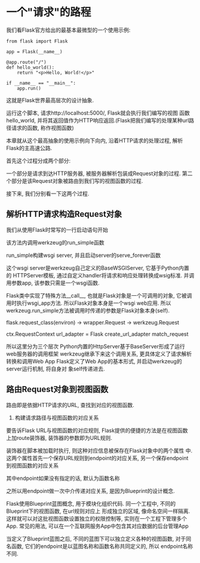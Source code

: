 # 一个"请求"的路程

我们看Flask官方给出的最基本最微型的一个使用示例:

```
from flask import Flask

app = Flask(__name__)

@app.route("/")
def hello_world():
    return "<p>Hello, World!</p>"

if __name__ == "__main__":
    app.run()
```
这就是Flask世界最高层次的设计抽象.

运行这个脚本, 请求http://localhost:5000/, Flask就会执行我们编写的视图
函数hello_world, 并将其返回值作为HTTP响应返回.(Flask把我们编写的处理某种url路径请求的函数, 称作视图函数)

本章就从这个最高抽象的使用示例向下向内, 沿着HTTP请求的处理过程, 解析Flask的主高速公路.

首先这个过程分成两个部分:

一个部分是请求到达HTTP服务器, 被服务器解析包装成Request对象的过程.
第二个部分是该Request对象被路由到我们写的视图函数的过程.

接下来, 我们分别看一下这两个过程.

## 解析HTTP请求构造Request对象

我们从使用Flask时常写的一行启动语句开始

该方法内调用werkzeug的run_simple函数

run_simple构建wsgi server, 并且启动server的serve_forever函数

这个wsgi server是werkzeug自己定义的BaseWSGIServer, 它基于Python内置的
HTTPServer模板, 通过自定义handler将请求和响应处理转换成wsig标准. 并调
用参数app, 该参数只需是一个wsgi函数.

Flask类中实现了特殊方法__call__, 也就是Flask对象是一个可调用的对象,
它被调用时执行wsgi_app方法. 所以Flask对象本身是一个wsgi web应用.
所以werkzeug.run_simple方法被调用时传递的参数是Flask对象本身(self).

flask.request_class(environ) -> wrapper.Request -> werkzeug.Request

ctx.RequestContext
    url_adapter = Flask create_url_adapter
    match_request

所以这里分为三个层次
Python内置的HttpServer基于BaseServer形成了运行web服务器的调用框架
werkzeug继承下来这个调用关系, 更具体定义了请求解析转换和调用Web App
Flask定义了Web App的基本形式, 并启动werkzeug的server运行机制, 将自身对
象self传递进去.

## 路由Request对象到视图函数

路由即是依据HTTP请求的URL, 查找到对应的视图函数.

1. 构建请求路径与视图函数的对应关系

要告诉Flask URL与视图函数的对应规则, Flask提供的便捷的方法是在视图函数
上加route装饰器, 装饰器的参数即为URL规则.

装饰器在脚本被加载时执行, 则这种对应信息被保存在Flask对象中的两个属性
中.
这两个属性首先一个保存URL规则到endpoint的对应关系, 另一个保存endpoint
到视图函数的对应关系

其中endpoint如果没有指定的话, 默认为函数名称

之所以用endpoint做一次中介传递对应关系, 是因为Blueprint的设计概念.

Flask使用Blueprint蓝图概念, 用于模块化组织代码.
同一个工程中, 不同的Blueprint下的视图函数, 在url规则对应上
形成独立的区域, 像命名空间一样隔离.
这样就可以对这批视图函数设置独立的权限控制等, 实则在一个工程下管理多个
App.
常见的用法, 可以在一个互联网服务App中包含其对应数据的后台管理App

当定义了Blueprint蓝图之后, 不同的蓝图下可以独立定义各种的视图函数,
对于同名函数, 它们的endpoint是以蓝图名称和函数名称共同定义的, 所以
endpoint名称不同.
